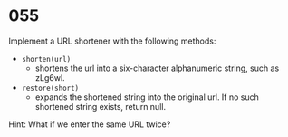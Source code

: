 [_metadata_:number]:-      "55"
[_metadata_:difficulty]:-  "Easy"
[_metadata_:asker]:-       "Microsoft"

# 055

Implement a URL shortener with the following methods:

- `shorten(url)`
  - shortens the url into a six-character alphanumeric string, such as zLg6wl.
- `restore(short)`
  - expands the shortened string into the original url. If no such shortened string exists, return null.

Hint: What if we enter the same URL twice?
